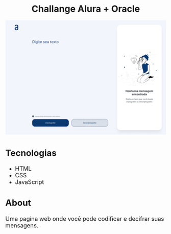 <h1 align="center"> Challange Alura + Oracle </h1>

<div align="center">
    <img width="800px" title="Imagem do decodificador" src="img/ProjectImage.png"/>
<div>
<div align="start" style="font-size:18px;">

## Tecnologias
- HTML
- CSS
- JavaScript

## About
<p>Uma pagina web onde você pode codificar e decifrar suas mensagens.</p>
<div>


